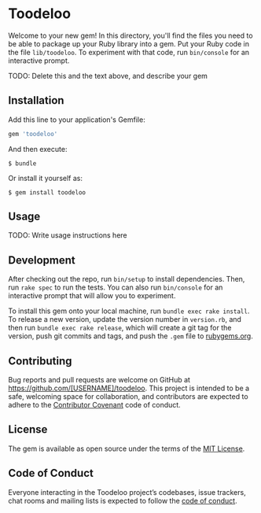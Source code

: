 # Toodeloo

Welcome to your new gem! In this directory, you'll find the files you need to be able to package up your Ruby library into a gem. Put your Ruby code in the file `lib/toodeloo`. To experiment with that code, run `bin/console` for an interactive prompt.

TODO: Delete this and the text above, and describe your gem

## Installation

Add this line to your application's Gemfile:

```ruby
gem 'toodeloo'
```

And then execute:

    $ bundle

Or install it yourself as:

    $ gem install toodeloo

## Usage

TODO: Write usage instructions here

## Development

After checking out the repo, run `bin/setup` to install dependencies. Then, run `rake spec` to run the tests. You can also run `bin/console` for an interactive prompt that will allow you to experiment.

To install this gem onto your local machine, run `bundle exec rake install`. To release a new version, update the version number in `version.rb`, and then run `bundle exec rake release`, which will create a git tag for the version, push git commits and tags, and push the `.gem` file to [rubygems.org](https://rubygems.org).

## Contributing

Bug reports and pull requests are welcome on GitHub at https://github.com/[USERNAME]/toodeloo. This project is intended to be a safe, welcoming space for collaboration, and contributors are expected to adhere to the [Contributor Covenant](http://contributor-covenant.org) code of conduct.

## License

The gem is available as open source under the terms of the [MIT License](https://opensource.org/licenses/MIT).

## Code of Conduct

Everyone interacting in the Toodeloo project’s codebases, issue trackers, chat rooms and mailing lists is expected to follow the [code of conduct](https://github.com/[USERNAME]/toodeloo/blob/master/CODE_OF_CONDUCT.md).
